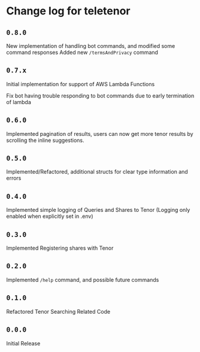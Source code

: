 # Change log for teletenor

## `0.8.0`

New implementation of handling bot commands, and modified some command responses
Added new `/termsAndPrivacy` command

## `0.7.x`

Initial implementation for support of AWS Lambda Functions

Fix bot having trouble responding to bot commands due to early termination of lambda

## `0.6.0`

Implemented pagination of results, users can now get more tenor results by scrolling the inline suggestions.

## `0.5.0`

Implemented/Refactored, additional structs for clear type information and errors

## `0.4.0`

Implemented simple logging of Queries and Shares to Tenor (Logging only enabled when explicitly set in .env)

## `0.3.0`

Implemented Registering shares with Tenor

## `0.2.0`

Implemented `/help` command, and possible future commands

## `0.1.0`

Refactored Tenor Searching Related Code

## `0.0.0`

Initial Release

